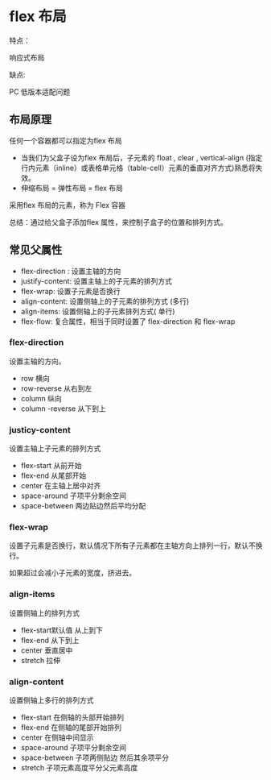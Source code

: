 # flex 布局

特点：

响应式布局

缺点:

PC 低版本适配问题



## 布局原理

任何一个容器都可以指定为flex 布局

- 当我们为父盒子设为flex 布局后，子元素的 float , clear , vertical-align (指定行内元素（inline）或表格单元格（table-cell）元素的垂直对齐方式)熟悉将失效。
- 伸缩布局 = 弹性布局 = flex 布局

采用flex 布局的元素，称为 Flex  容器

总结：通过给父盒子添加flex 属性，来控制子盒子的位置和排列方式。



## 常见父属性

- flex-direction : 设置主轴的方向
- justify-content: 设置主轴上的子元素的排列方式
- flex-wrap: 设置子元素是否换行
- align-content: 设置侧轴上的子元素的排列方式 (多行)
- align-items: 设置侧轴上的子元素排列方式( 单行)
- flex-flow: 复合属性，相当于同时设置了 flex-direction 和 flex-wrap



### flex-direction

设置主轴的方向。

- row 横向
- row-reverse  从右到左
- column 纵向
- column -reverse  从下到上

### justicy-content

设置主轴上子元素的排列方式

- flex-start 从前开始
- flex-end  从尾部开始
- center 在主轴上居中对齐
- space-around  子项平分剩余空间
- space-between  两边贴边然后平均分配



### flex-wrap

设置子元素是否换行，默认情况下所有子元素都在主轴方向上排列一行，默认不换行。

如果超过会减小子元素的宽度，挤进去。



### align-items

设置侧轴上的排列方式

- flex-start默认值 从上到下
- flex-end  从下到上
- center  垂直居中 
- stretch 拉伸

### align-content

设置侧轴上多行的排列方式

- flex-start 在侧轴的头部开始排列
- flex-end 在侧轴的尾部开始排列
- center 在侧轴中间显示
- space-around 子项平分剩余空间
- space-between 子项两侧贴边 然后其余项平分
- stretch 子项元素高度平分父元素高度